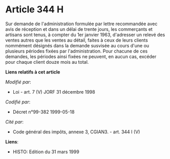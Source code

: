 # Article 344 H

Sur demande de l'administration formulée par lettre recommandée avec avis de réception et dans un délai de trente jours, les
commerçants et artisans sont tenus, à compter du 1er janvier 1963, d'adresser un relevé des ventes autres que les ventes au
détail, faites à ceux de leurs clients nommément désignés dans la demande susvisée au cours d'une ou plusieurs périodes
fixées par l'administration. Pour chacune de ces demandes, les périodes ainsi fixées ne peuvent, en aucun cas, excéder pour
chaque client douze mois au total.

**Liens relatifs à cet article**

_Modifié par_:

  - Loi - art. 7 (V) JORF 31 décembre 1998

_Codifié par_:

  - Décret n°99-382 1999-05-18

_Cité par_:

  - Code général des impôts, annexe 3, CGIAN3. - art. 344 I (V)

**Liens**:

  - HISTO: Edition du 31 mars 1999
